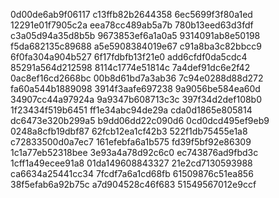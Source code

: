 0d00de6ab9f06117
c13ffb82b2644358
6ec5699f3f80a1ed
12291e01f7905c2a
eea78cc489ab5a7b
780b13eed63d3fdf
c3a05d94a35d8b5b
9673853ef6a1a0a5
9314091ab8e50198
f5da682135c89688
a5e5908384019e67
c91a8ba3c82bbcc9
6f0fa304a904b527
6f17fdbfb13f21e0
add6cfdf0da5cdc4
85291a564d212598
8114c1774e51814c
7a4def91dc6e2f42
0ac8ef16cd2668bc
00b8d61bd7a3ab36
7c94e0288d88d272
fa60a544b1889098
3914f3aafe697238
9a9056be584ea60d
34907cc44a97924a
9a9347b608713c3c
397f34d2def108b0
1f23434f519b6451
ff1e34abc94de29a
cda0d1865e805814
dc6473e320b299a5
b9dd06dd22c090d6
0cd0dcd495ef9eb9
0248a8cfb19dbf87
62fcb12ea1cf42b3
522f1db75455e1a8
c72833500d0a7ec7
161efebfa6a1b575
fd39f5bf92e86309
1c1a77eb52318bee
3e93a4a78d92c6c0
ec743876ad9fbd3c
1cff1a49ecee91a8
01da149608843327
21e2cd7130593988
ca6634a25441cc34
7fcdf7a6a1cd68fb
61509876c51ea856
38f5efab6a92b75c
a7d904528c46f683
51549567012e9ccf

